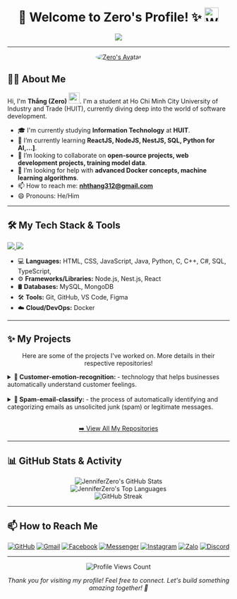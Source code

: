 <h1 align="center">
  👋 Welcome to Zero's Profile! ✨
  <img src="https://github.com/user-attachments/assets/2c2a726d-cd8a-4515-b761-352e7b54b487" width="32" alt="Waving hand">
</h1>


<p align="center">
  <img src="https://readme-typing-svg.herokuapp.com?lines=%E2%8C%A8+Hello+World!+I'm+Thang+aka+Zero+%F0%9F%98%8E;%E2%8C%A8+A+passionate+developer+from+Vietnam+%F0%9F%87%BB%F0%9F%87%B3;%E2%8C%A8+Currently+studying+at+HUIT+University;%E2%8C%A8+Love+to+explore+new+technologies;%E2%8C%A8+Let's+connect!+%F0%9F%91%8B&center=true&width=800&height=50&color=009900&vCenter=true&size=22">
</p>

---

<p align="center">
  <a href="https://fb.com/JusstZero">
    <img src="https://github.com/user-attachments/assets/e873136d-afbe-4f0a-9cba-59006461dc3a" alt="Zero's Avatar"  style="border-radius:50%;">
  </a>
</p>

## 👨‍💻 About Me

<p align="left">
  Hi, I'm <strong>Thắng (Zero)</strong> <img src="https://media.giphy.com/media/hvRJCLFzcasrR4ia7z/giphy.gif" width="25px">. I'm a student at Ho Chi Minh City University of Industry and Trade (HUIT), currently diving deep into the world of software development.
</p>

- 🎓 I'm currently studying **Information Technology** at **HUIT**.
- 🌱 I’m currently learning **ReactJS, NodeJS, NestJS, SQL, Python for AI,...]**.
- 👯 I’m looking to collaborate on **open-source projects, web development projects, training model data**.
- 🤔 I’m looking for help with **advanced Docker concepts, machine learning algorithms**.
- 📫 How to reach me:  [**nhthang312@gmail.com**](mailto:nhthang312@gmail.com) 
- 😄 Pronouns: He/Him

---

## 🛠️ My Tech Stack & Tools

<p align="left">
  <a href="https://skillicons.dev">
    <img src="https://skillicons.dev/icons?i=html,css,java,js,nodejs,nestjs,react,ts,python,cs,cpp" />
    <img src="https://skillicons.dev/icons?i=mysql,mongodb,git,github,vscode,figma,docker" />
    </a>
</p>

- 💻 **Languages:** HTML, CSS, JavaScript, Java, Python, C, C++, C#, SQL, TypeScript,
- ⚙️ **Frameworks/Libraries:** Node.js, Nest.js, React
- 🛢️ **Databases:** MySQL, MongoDB
- 🛠️ **Tools:** Git, GitHub, VS Code, Figma
- ☁️ **Cloud/DevOps:** Docker

---

## ✨ My Projects

<p align="center">Here are some of the projects I've worked on. More details in their respective repositories!</p>

<details>
  <summary><strong>🚀 Customer-emotion-recognition: </strong> -  technology that helps businesses automatically understand customer feelings.</summary>
  <br>
  <p align="center">
    </p>
  <p>
    <strong>Tech Stack:</strong> Nest.js, React, Python, TypeScript, JavaScript
  </p>
  <p>
    <a href="[https://github.com/JenniferZero/Customer-emotion-recognition]" target="_blank"><img src="https://img.shields.io/badge/GitHub-View%20Repository-181717?style=for-the-badge&logo=github"></a>
    </p>
</details>
<br>

<details>
  <summary><strong>🌟 Spam-email-classify: </strong> - the process of automatically identifying and categorizing emails as unsolicited junk (spam) or legitimate messages.</summary>
  <br>
  <p align="center">
    </p>
  <p>
    <strong>Tech Stack:</strong> Python, React
  </p>
  <p>
    <a href="[https://github.com/JenniferZero/Spam-email-classify target="_blank"><img src="https://img.shields.io/badge/GitHub-View%20Repository-181717?style=for-the-badge&logo=github"></a>
    </p>
</details>
<br>

<p align="center">
  <a href="https://github.com/JenniferZero?tab=repositories">➡️ View All My Repositories</a>
</p>

---

## 📊 GitHub Stats & Activity

<p align="center">
  <img src="https://github-readme-stats.vercel.app/api?username=JenniferZero&show_icons=true&include_all_commits=true&count_private=true&theme=chartreuse-dark&hide_border=true&rank_icon=github" alt="JenniferZero's GitHub Stats" />
  <br/>
  <img src="https://github-readme-stats.vercel.app/api/top-langs/?username=JenniferZero&langs_count=10&layout=compact&theme=chartreuse-dark&hide_border=true" alt="JenniferZero's Top Languages" />
  <br/>
  <img src="https://github-readme-streak-stats.herokuapp.com/?user=JenniferZero&theme=chartreuse-dark&hide_border=true" alt="GitHub Streak" />
  <br/>
  </p>

---

## 📫 How to Reach Me

<p align="center">
  <a href="https://github.com/JenniferZero" target="_blank"><img src="https://img.shields.io/badge/GitHub-JenniferZero-181717?style=for-the-badge&logo=github&logoColor=white" alt="GitHub"/></a>
  <a href="mailto:nhthang312@gmail.com" target="_blank"><img src="https://img.shields.io/badge/Gmail-Nguyen_Thang-D14836?style=for-the-badge&logo=gmail&logoColor=white" alt="Gmail"/></a>
  <a href="https://fb.com/JusstZero" target="_blank"><img src="https://img.shields.io/badge/Facebook-Nguyen_Thang-1877F2?style=for-the-badge&logo=facebook&logoColor=white" alt="Facebook"/></a>
  <a href="https://m.me/JusstZero" target="_blank"><img src="https://img.shields.io/badge/Messenger-Nguyen_Thang-00B2FF?style=for-the-badge&logo=messenger&logoColor=white" alt="Messenger"/></a>
  <a href="https://www.instagram.com/zzer.one__/" target="_blank"><img src="https://img.shields.io/badge/Instagram-zzer.one__-E4405F?style=for-the-badge&logo=instagram&logoColor=white" alt="Instagram"/></a>
  <a href="https://zalo.me/0849933375" target="_blank"><img src="https://img.shields.io/badge/Zalo-Nguyen_Thang-0068FF?style=for-the-badge&logo=zalo&logoColor=white" alt="Zalo"/></a>
  <a href="https://discord.com/users/573759889541955585" target="_blank"><img src="https://img.shields.io/badge/Discord-Zero-5865F2?style=for-the-badge&logo=discord&logoColor=white" alt="Discord"/></a>
  </p>

---

<p align="center">
  <img src="https://komarev.com/ghpvc/?username=JenniferZero&label=Profile%20Views&color=0e75b6&style=flat-square" alt="Profile Views Count" />
</p>

<p align="center">
  <em>Thank you for visiting my profile! Feel free to connect. Let's build something amazing together! 🚀</em>
</p>
